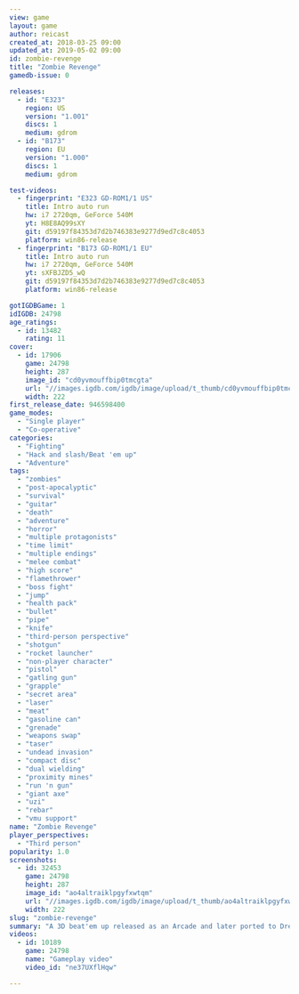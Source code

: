```yaml
---
view: game
layout: game
author: reicast
created_at: 2018-03-25 09:00
updated_at: 2019-05-02 09:00
id: zombie-revenge
title: "Zombie Revenge"
gamedb-issue: 0

releases:
  - id: "E323"
    region: US
    version: "1.001"
    discs: 1
    medium: gdrom
  - id: "B173"
    region: EU
    version: "1.000"
    discs: 1
    medium: gdrom

test-videos:
  - fingerprint: "E323 GD-ROM1/1 US"
    title: Intro auto run
    hw: i7 2720qm, GeForce 540M
    yt: H8E8AQ99sXY
    git: d59197f84353d7d2b746383e9277d9ed7c8c4053
    platform: win86-release
  - fingerprint: "B173 GD-ROM1/1 EU"
    title: Intro auto run
    hw: i7 2720qm, GeForce 540M
    yt: sXFBJZD5_wQ
    git: d59197f84353d7d2b746383e9277d9ed7c8c4053
    platform: win86-release

gotIGDBGame: 1
idIGDB: 24798
age_ratings:
  - id: 13482
    rating: 11
cover:
  - id: 17906
    game: 24798
    height: 287
    image_id: "cd0yvmouffbip0tmcgta"
    url: "//images.igdb.com/igdb/image/upload/t_thumb/cd0yvmouffbip0tmcgta.jpg"
    width: 222
first_release_date: 946598400
game_modes:
  - "Single player"
  - "Co-operative"
categories:
  - "Fighting"
  - "Hack and slash/Beat 'em up"
  - "Adventure"
tags:
  - "zombies"
  - "post-apocalyptic"
  - "survival"
  - "guitar"
  - "death"
  - "adventure"
  - "horror"
  - "multiple protagonists"
  - "time limit"
  - "multiple endings"
  - "melee combat"
  - "high score"
  - "flamethrower"
  - "boss fight"
  - "jump"
  - "health pack"
  - "bullet"
  - "pipe"
  - "knife"
  - "third-person perspective"
  - "shotgun"
  - "rocket launcher"
  - "non-player character"
  - "pistol"
  - "gatling gun"
  - "grapple"
  - "secret area"
  - "laser"
  - "meat"
  - "gasoline can"
  - "grenade"
  - "weapons swap"
  - "taser"
  - "undead invasion"
  - "compact disc"
  - "dual wielding"
  - "proximity mines"
  - "run 'n gun"
  - "giant axe"
  - "uzi"
  - "rebar"
  - "vmu support"
name: "Zombie Revenge"
player_perspectives:
  - "Third person"
popularity: 1.0
screenshots:
  - id: 32453
    game: 24798
    height: 287
    image_id: "ao4altraiklpgyfxwtqm"
    url: "//images.igdb.com/igdb/image/upload/t_thumb/ao4altraiklpgyfxwtqm.jpg"
    width: 222
slug: "zombie-revenge"
summary: "A 3D beat'em up released as an Arcade and later ported to Dreamcast. It served as a House of the Dead spin-off, where players had to take down hordes of zombies and monsters using not only their fists, but also melee and ranged weapons."
videos:
  - id: 10189
    game: 24798
    name: "Gameplay video"
    video_id: "ne37UXflHqw"

---
```

